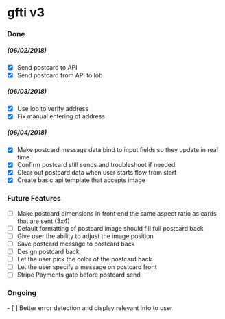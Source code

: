 # gfti v3

<!-- brew services start postgresql -->
<!-- Create a new db: createdb movie_junkies_dev -->
<!-- Check if db was created: psql -l -->
<!-- Connect to db: psql movie_junkies_dev -->
<!-- Quick postgres: \q -->

<!-- Manually creating a table:
CREATE TABLE movies (
  id serial,
  title text,
  duration integer,
  rating varchar(10),
  genre text,
  is_3d boolean NOT NULL,
  released_at timestamp with time zone,
  score numeric(3, 1)
); -->

<!-- Show tables: \dt -->
<!-- Display one table: \d movies -->

<!-- Creating a migration: knex migrate:make migration_name -->

<!-- Running seed: knex seed:run -->

<!-- Running migration on heroku: heroku run knex migrate:latest -->

<h3>Done</h3>

<h5>(06/02/2018)</h5>

- [x] Send postcard to API
- [x] Send postcard from API to lob

<h5>(06/03/2018)</h5>

- [x] Use lob to verify address
- [x] Fix manual entering of address

<h5>(06/04/2018)</h5>

- [x] Make postcard message data bind to input fields so they update in real time
- [x] Confirm postcard still sends and troubleshoot if needed
- [x] Clear out postcard data when user starts flow from start
- [x] Create basic api template that accepts image

<h3>Future Features</h3>

- [ ] Make postcard dimensions in front end the same aspect ratio as cards that are sent (3x4)
- [ ] Default formatting of postcard image should fill full postcard back
- [ ] Give user the ability to adjust the image position
- [ ] Save postcard message to postcard back
- [ ] Design postcard back
- [ ] Let the user pick the color of the postcard back
- [ ] Let the user specify a message on postcard front
- [ ] Stripe Payments gate before postcard send

<h3>Ongoing</h3>
- [ ] Better error detection and display relevant info to user
